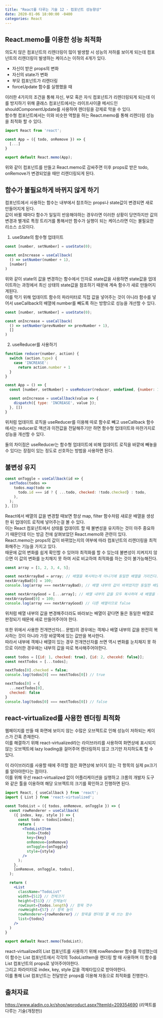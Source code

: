 ```yaml
---
title: "React를 다루는 기술 12 - 컴포넌트 성능향상"
date: 2020-01-06 18:00:00 -0400
categories: React 
---
```


React.memo를 이용한 성능 최적화
--------------------------------
의도치 않은 컴포넌트의 리렌더링이 많이 발생할 시 성능의 저하를 보이게 되는데 컴포넌트의 리렌더링이 발생하는 케이스는 이하의 4개가 있다.  

* 자신이 받은 props의 변화
* 자신의 state가 변화
* 부모 컴포넌트가 리렌더링
* forceUpdate 함수를 실행했을 때  

이러한 4가지의 조건을 통해 자신, 부모 혹은 자식 컴포넌트가 리렌더링되게 되는데 이를 방지하기 위해 클래스 컴포넌트에서는 라이프사이클 메서드인 shouldComponentUpdate를 사용하여 렌더링을 강제로 막을 수 있다.  
함수형 컴포넌트에서는 이와 비슷한 역할을 하는 React.memo를 통해 리렌더링 성능을 최적화 할 수 있다.  

```jsx
import React from 'react';

const App = ({ todo, onRemove }) => {
  [...]
}

export default React.memo(App);
```
위와 같이 컴포넌트를 만들고 React.memo로 감싸주면 이후 props로 받은 todo, onRemove가 변경되었을 때만 리렌더링되게 된다.  


함수가 불필요하게 바뀌지 않게 하기
---------------------------------
컴포넌트에서 사용하는 함수는 내부에서 참조하는 props나 state값이 변경되면 새로 만들어지게 된다.  
값이 바뀔 때마다 함수가 일일히 반응해야하는 경우라면 이러한 상황이 당연하지만 값의 변경과 별개로 특정 트리거를 통해서만 함수가 실행이 되는 케이스라면 이는 불필요한 리소스 소모이다.  

1. useState의 함수형 업데이트  
```jsx
const [number, setNumber] = useState(0);

const onIncrease = useCallback(
  () => setNumber(number + 1),
  [number]
)
```
위와 같이 state의 값을 변경하는 함수에서 인자로 state값을 사용하면 state값을 업데이트하는 과정에서 최신 상태의 state값을 참조하기 때문에 계속 함수가 새로 만들어지게된다.   
이를 막기 위해 업데이트 함수의 파라미터로 직접 값을 넣어주는 것이 아니라 함수를 넣어서 useCallback의 배열에 number를 빼도록 하는 방향으로 성능을 개선할 수 있다.  

```jsx
const [number, setNumber] = useState(0);

const onIncrease = useCallback(
  () => setNumber(prevNumber => prevNumber + 1),
  []
)
```

2. useReducer를 사용하기  
```jsx
function reducer(number, action) {
  switch (action.type) {
    case 'INCREASE':
      return action.number + 1
  }
}

const App = () => {
  const [number, setNumber] = useReducer(reducer, undefined, {number: 1});

  const onIncrease = useCallback(value => {
    dispatch({ type: 'INCREASE', value });
  }, [])
}
```

위처럼 업데이트 로직을 useReducer를 이용해 따로 함수로 빼고 useCallback 함수에서는 reducer로 액션과 이전값을 전달해주기만 하면 함수형 업데이트와 마찬가지로 성능을 개선할 수 있다.  

둘의 차이점은 useReducer는 함수형 업데이트에 비해 업데이트 로직을 바깥에 빼놓을 수 있다는 장점이 있는 정도로 선호하는 방법을 사용하면 된다.  


불변성 유지
----------------------------
```jsx
const onToggle = useCallback(id => {
  setTodos(todos =>
    todos.map(todo =>
      todo.id === id ? { ...todo, checked: !todo.checked} : todo,
    ),
  );
}, [])
```
React에서 배열의 값을 변경할 때보면 항상 map, filter 함수처럼 새로운 배열을 생성한 뒤 업데이트 로직에 넣어주는걸 볼 수 있다.   
이는 React 컴포넌트에서 상태를 업데이트 할 때 불변성을 유지하는 것이 아주 중요하기 때문인데 이는 방금 전에 살펴보았던 React.memo와 관련이 있다.  
React.memo는 props의 값이 바뀌었는지의 여부에 따라 컴포넌트의 리렌더링을 최적화해주는 기능을 가지고 있다.  
때문에 값의 변화를 쉽게 확인할 수 있어야 최적화를 할 수 있는데 불변성이 지켜지지 않으면 이 값의 변화를 눈치채지 못 하여 서로 비교하여 최적화를 하는 것이 불가능해진다.  

```js
const array = [1, 2, 3, 4, 5];

const nextArrayBad = array; // 배열을 복사하는게 아니기에 동일한 배열을 가리킨다.
nextArrayBad[0] = 100;
console.log(array === nextArrayBad); // 배열 내부의 값이 바뀌었지만 동일한 배열이므로 true

const nextArrayGood = [...array]; // 배열 내부의 값을 모두 복사하여 새 배열을 생성
nextArrayGood[0] = 100;
console.log(array === nextArrayGood) // 다른 배열이므로 false
```

위처럼 배열 내부의 값을 변경해주더라도 바라보는 배열이 같다면 둘은 동일한 배열로 판정되기 때문에 새로 만들어주어야 한다.  

또한 위에서 사용한 전개연산자(... 문법)의 경우에는 객체나 배열 내부의 값을 완전히 복사하는 것이 아니라 가장 바깥쪽에 있는 값만을 복사한다.   
따라서 내부에 객체나 배열이 있는 경우 전개연산자를 쓰면 역시 변화를 눈치채지 못 하므로 이러한 경우에는 내부의 값을 따로 복사해주어야한다.  

```jsx
const todos = [{id: 1, checked: true}, {id: 2, checekd: false}];
const nextTodos = [...todos];

nextTodos[0].checked = false;
console.log(todos[0] === nextTodos[0]) // true

nextTodos[0] = {
  ...nextTodos[0],
  checked: false
}
console.log(todos[0] === nextTodos[0]) // false
```

react-virtualized를 사용한 렌더링 최적화
-----------------------------------------
웹페이지를 만들 때 화면에 보이지 않는 수많은 오브젝트로 인해 성능이 저하되는 케이스가 간혹 존재한다.  
이를 해결하기 위해 react-virtualized라는 라이브러리를 사용하여 화면상에 표시되지 않는 오브젝트에 lazy loading을 걸어주어 렌더링하지 않고 크기만 차지하도록 할 수 있다.  

이 라이브러리를 사용할 때에 주의할 점은 화면상에 보이지 않는 각 항목의 실제 px크기를 알아야한다는 점이다.  
이를 위해 우선 react-virtualized 없이 어플리케이션을 실행하고 크롬의 개발자 도구와 같은 툴을 이용하여 해당 오브젝트의 크기를 확인하고 진행하면 된다.  

```jsx
import React, { useCallback } from 'react';
import { List } from 'react-virtualized';

const TodoList = ({ todos, onRemove, onToggle }) => {
  const rowRenderer = useCallback(
    ({ index, key, style }) => {
      const todo = todos[index];
      return (
        <TodoListItem
          todo={todo}
          key={key}
          onRemove={onRemove}
          onToggle={onToggle}
          style={style}
        />
      );
    },
    [onRemove, onToggle, todos],
  );

  return (
    <List
      className="TodoList"
      width={512} // 전체크기
      height={513} // 전체높이
      rowCount={todos.length} // 항목 갯수
      rowHeight={57} // 항목 높이
      rowRenderer={rowRenderer} // 항목을 렌더링 할 때 쓰는 함수
      list={todos}
    />
  )
}

export default React.memo(TodoList);
```
react-virtualized의 List 컴포넌트를 사용하기 위해 rowRenderer 함수를 작성했는데 이 함수는 List 컴포넌트에서 각각의 TodoListItem을 렌더링 할 때 사용하며 이 함수를 List 컴포넌트의 props로 넣어주어야한다.  
그리고 파라미터로 index, key, style 값을 객체타입으로 받아야한다.  
이를 통해 List 컴포넌트는 전달받은 props를 이용해 자동으로 최적화를 진행한다.  



출처자료  
---------------------------------------
https://www.aladin.co.kr/shop/wproduct.aspx?ItemId=209354690 (리액트를 다루는 기술(개정판))
